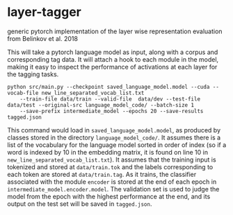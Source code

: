 # layer-tagger
generic pytorch implementation of the layer wise representation evaluation from Belinkov et al. 2018

This will take a pytorch language model as input, along with a corpus and corresponding tag data. 
It will attach a hook to each module in the model, making it easy to inspect the performance of activations 
at each layer for the tagging tasks. 

```
python src/main.py --checkpoint saved_language_model.model --cuda --vocab-file new_line_separated_vocab_list.txt
    --train-file data/train --valid-file  data/dev --test-file data/test --original-src language_model_code/ --batch-size 1
    --save-prefix intermediate_model --epochs 20 --save-results tagged.json
```

This command would load in `saved_language_model.model`, as produced by classes stored in the directory `language_model_code/`.
It assumes there is a list of the vocabulary for the language model sorted in order of index
(so if a word is indexed by 10 in the embedding matrix, it is found on line 10 in `new_line_separated_vocab_list.txt`).
It assumes that the training input is tokenized and stored at `data/train.tok` and the labels corresponding to each token are stored at `data/train.tag`.
As it trains, the classifier associated with the module `encoder` is stored at the end of each epoch in `intermediate_model.encoder.model`.
The validation set is used to judge the model from the epoch with the highest performance at the end, and its output on the test set will be saved in `tagged.json`. 
